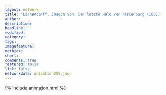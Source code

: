 ```yaml
---
layout: network
title: "Eichendorff, Joseph von: Der letzte Held von Marienburg (1831)"
author:
description:
headline:
modified:
category:
tags:
imagefeature: 
mathjax: 
chart: 
comments: true
featured: false
list: false
networkdata: animation255.json
---
```

{% include animation.html %}
